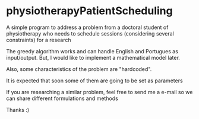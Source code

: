 # physiotherapyPatientScheduling
A simple program to address a problem from a doctoral student of physiotherapy who needs to schedule sessions (considering several constraints) for a research


The greedy algorithm works and can handle English and Portugues as input/output. But, I would like to implement a mathematical model later.

Also, some characteristics of the problem are "hardcoded".

It is expected that soon some of them are going to be set as parameters

If you are researching a similar problem, feel free to send me a e-mail so we can share different formulations and methods

Thanks :)
